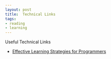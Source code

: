 ```yaml
---
layout: post
title:  Technical Links
tags:
- reading
- learning
---
```


Useful Technical Links

* [Effective Learning Strategies for Programmers](http://akaptur.com/blog/2015/10/10/effective-learning-strategies-for-programmers/)
